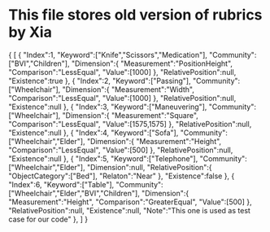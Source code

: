 #  This file stores old version of rubrics by Xia
{
   [
    {
      "Index":1,
      "Keyword":["Knife","Scissors","Medication"],
      "Community":["BVI","Children"],
      "Dimension":{
        "Measurement":"PositionHeight",
        "Comparison":"LessEqual",
        "Value":[1000]
      },
      "RelativePosition":null,
      "Existence":true
    },
    {
      "Index":2,
      "Keyword":["Passing"],
      "Community":["Wheelchair"],
      "Dimension":{
        "Measurement":"Width",
        "Comparison":"LessEqual",
        "Value":[1000]
      },
      "RelativePosition":null,
      "Existence":null
    },
    {
      "Index":3,
      "Keyword":["Maneuvering"],
      "Community":["Wheelchair"],
      "Dimension":{
        "Measurement":"Square",
        "Comparison":"LessEqual",
        "Value":[1575,1575]
      },
      "RelativePosition":null,
      "Existence":null
    },
    {
      "Index":4,
      "Keyword":["Sofa"],
      "Community":["Wheelchair","Elder"],
      "Dimension":{
        "Measurement":"Height",
        "Comparison":"LessEqual",
        "Value":[500]
      },
      "RelativePosition":null,
      "Existence":null
    },
    {
      "Index":5,
      "Keyword":["Telephone"],
      "Community":["Wheelchair","Elder"],
      "Dimension":null,
      "RelativePosition":{
        "ObjectCategory":["Bed"],
        "Relaton":"Near"
      },
      "Existence":false
    },
    {
      "Index":6,
      "Keyword":["Table"],
      "Community":["Wheelchair","Elder","BVI","Children"],
      "Dimension":{
        "Measurement":"Height",
        "Comparison":"GreaterEqual",
        "Value":[500]
      },
      "RelativePosition":null,
      "Existence":null,
      "Note":"This one is used as test case for our code"
    },
  ]
}

